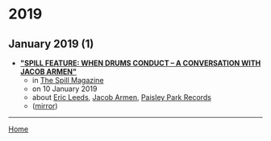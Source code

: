# 2019

## January 2019 (1)

 - [**"SPILL FEATURE: WHEN DRUMS CONDUCT – A CONVERSATION WITH JACOB ARMEN"**](http://spillmagazine.com/spill-feature-when-drums-conduct-a-conversation-with-jacob-armen/)
    - in [The Spill Magazine](../../../publications/p-t/the-spill-magazine/index.md)
    - on 10 January 2019
    - about [Eric Leeds](../../../topics/eric-leeds/index.md), [Jacob Armen](../../../topics/jacob-armen/index.md), [Paisley Park Records](../../../topics/paisley-park-records/index.md)
    - ([mirror](https://web.archive.org/web/*/http://spillmagazine.com/spill-feature-when-drums-conduct-a-conversation-with-jacob-armen/))

----

[Home](../index.md)
